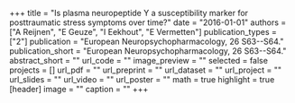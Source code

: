 +++
title = "Is plasma neuropeptide Y a susceptibility marker for posttraumatic stress symptoms over time?"
date = "2016-01-01"
authors = ["A Reijnen", "E Geuze", "I Eekhout", "E Vermetten"]
publication_types = ["2"]
publication = "European Neuropsychopharmacology, 26 S63--S64."
publication_short = "European Neuropsychopharmacology, 26 S63--S64."
abstract_short = ""
url_code = ""
image_preview = ""
selected = false
projects = []
url_pdf = ""
url_preprint = ""
url_dataset = ""
url_project = ""
url_slides = ""
url_video = ""
url_poster = ""
math = true
highlight = true
[header]
image = ""
caption = ""
+++
